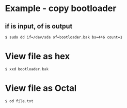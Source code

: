 # Example - copy bootloader
## if is input, of is output
`$ sudo dd if=/dev/sda of=bootloader.bak bs=446 count=1`

# View file as hex
`$ xxd bootloader.bak`

# View file as Octal
`$ od file.txt`
